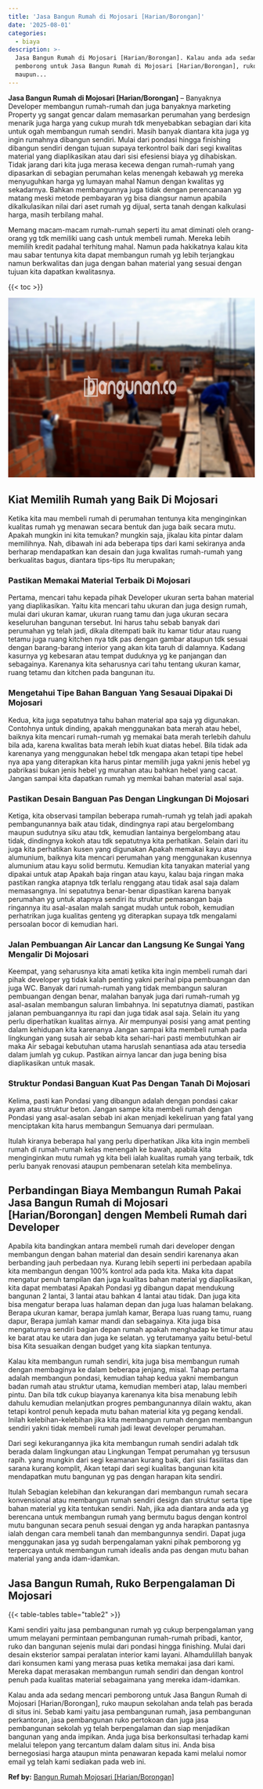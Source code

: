 ```yaml
---
title: 'Jasa Bangun Rumah di Mojosari [Harian/Borongan]'
date: '2025-08-01'
categories:
  - biaya
description: >-
  Jasa Bangun Rumah di Mojosari [Harian/Borongan]. Kalau anda ada sedang mencari
  pemborong untuk Jasa Bangun Rumah di Mojosari [Harian/Borongan], ruko
  maupun...
---
```


**Jasa Bangun Rumah di Mojosari \[Harian/Borongan\]** – Banyaknya Developer membangun rumah-rumah dan juga banyaknya marketing Property yg sangat gencar dalam memasarkan perumahan yang berdesign menarik juga harga yang cukup murah tdk menyebabkan sebagian dari kita untuk ogah membangun rumah sendiri. Masih banyak diantara kita juga yg ingin rumahnya dibangun sendiri. Mulai dari pondasi hingga finishing dibangun sendiri dengan tujuan supaya terkontrol baik dari segi kwalitas material yang diaplikasikan atau dari sisi efesiensi biaya yg dihabiskan. Tidak jarang dari kita juga merasa kecewa dengan rumah-rumah yang dipasarkan di sebagian perumahan kelas menengah kebawah yg mereka menyuguhkan harga yg lumayan mahal Namun dengan kwalitas yg sekadarnya. Bahkan membangunnya juga tidak dengan perencanaan yg matang meski metode pembayaran yg bisa diangsur namun apabila dikalkulasikan nilai dari aset rumah yg dijual, serta tanah dengan kalkulasi harga, masih terbilang mahal.

Memang macam-macam rumah-rumah seperti itu amat diminati oleh orang-orang yg tdk memiliki uang cash untuk membeli rumah. Mereka lebih memilih kredit padahal terhitung mahal. Namun pada hakikatnya kalau kita mau sabar tentunya kita dapat membangun rumah yg lebih terjangkau namun berkwalitas dan juga dengan bahan material yang sesuai dengan tujuan kita dapatkan kwalitasnya.

{{< toc >}}

![Jasa Bangun Rumah di Mojosari [Harian/Borongan]](/images/borong-bangunan-16.png)

## Kiat Memilih Rumah yang Baik Di Mojosari

Ketika kita mau membeli rumah di perumahan tentunya kita menginginkan kualitas rumah yg menawan secara bentuk dan juga baik secara mutu. Apakah mungkin ini kita temukan? mungkin saja, jikalau kita pintar dalam memilihnya. Nah, dibawah ini ada beberapa tips dari kami sekiranya anda berharap mendapatkan kan desain dan juga kwalitas rumah-rumah yang berkualitas bagus, diantara tips-tips Itu merupakan;

### Pastikan Memakai Material Terbaik Di Mojosari

Pertama, mencari tahu kepada pihak Developer ukuran serta bahan material yang diaplikasikan. Yaitu kita mencari tahu ukuran dan juga design rumah, mulai dari ukuran kamar, ukuran ruang tamu dan juga ukuran secara keseluruhan bangunan tersebut. Ini harus tahu sebab banyak dari perumahan yg telah jadi, dikala ditempati baik itu kamar tidur atau ruang tetamu juga ruang kitchen nya tdk pas dengan gambar ataupun tdk sesuai dengan barang-barang interior yang akan kita taruh di dalamnya. Kadang kasurnya yg kebesaran atau tempat duduknya yg ke panjangan dan sebagainya. Karenanya kita seharusnya cari tahu tentang ukuran kamar, ruang tetamu dan kitchen pada bangunan itu.

### Mengetahui Tipe Bahan Banguan Yang Sesauai Dipakai Di Mojosari

Kedua, kita juga sepatutnya tahu bahan material apa saja yg digunakan. Contohnya untuk dinding, apakah menggunakan bata merah atau hebel, baiknya kita mencari rumah-rumah yg memakai bata merah terlebih dahulu bila ada, karena kwalitas bata merah lebih kuat diatas hebel. Bila tidak ada karenanya yang menggunakan hebel tdk mengapa akan tetapi tipe hebel nya apa yang diterapkan kita harus pintar memilih juga yakni jenis hebel yg pabrikasi bukan jenis hebel yg murahan atau bahkan hebel yang cacat. Jangan sampai kita dapatkan rumah yg memkai bahan material asal saja.

### Pastikan Desain Banguan Pas Dengan Lingkungan Di Mojosari

Ketiga, kita observasi tampilan beberapa rumah-rumah yg telah jadi apakah pembangunannya baik atau tidak, dindingnya rapi atau bergelombang maupun sudutnya siku atau tdk, kemudian lantainya bergelombang atau tidak, dindingnya kokoh atau tdk sepatutnya kita perhatikan. Selain dari itu juga kita perhatikan kusen yang digunakan Apakah memakai kayu atau alumunium, baiknya kita mencari perumahan yang menggunakan kusennya alumunium atau kayu solid bermutu. Kemudian kita tanyakan material yang dipakai untuk atap Apakah baja ringan atau kayu, kalau baja ringan maka pastikan rangka atapnya tdk terlalu renggang atau tidak asal saja dalam memasangnya. Ini sepatutnya benar-benar dipastikan karena banyak perumahan yg untuk atapnya sendiri itu struktur pemasangan baja ringannya itu asal-asalan malah sangat mudah untuk roboh, kemudian perhatrikan juga kualitas genteng yg diterapkan supaya tdk mengalami persoalan bocor di kemudian hari.

### Jalan Pembuangan Air Lancar dan Langsung Ke Sungai Yang Mengalir Di Mojosari

Keempat, yang seharusnya kita amati ketika kita ingin membeli rumah dari pihak developer yg tidak kalah penting yakni perihal pipa pembuangan dan juga WC. Banyak dari rumah-rumah yang tidak membangun saluran pembuangan dengan benar, malahan banyak juga dari rumah-rumah yg asal-asalan membangun saluran limbahnya. Ini sepatutnya diamati, pastikan jalanan pembuangannya itu rapi dan juga tidak asal saja. Selain itu yang perlu diperhatikan kualitas airnya. Air mempunyai posisi yang amat penting dalam kehidupan kita karenanya Jangan sampai kita membeli rumah pada lingkungan yang susah air sebab kita sehari-hari pasti membutuhkan air maka Air sebagai kebutuhan utama haruslah senantiasa ada atau tersedia dalam jumlah yg cukup. Pastikan airnya lancar dan juga bening bisa diaplikasikan untuk masak.

### Struktur Pondasi Banguan Kuat Pas Dengan Tanah Di Mojosari

Kelima, pasti kan Pondasi yang dibangun adalah dengan pondasi cakar ayam atau struktur beton. Jangan sampe kita membeli rumah dengan Pondasi yang asal-asalan sebab ini akan menjadi kekeliruan yang fatal yang menciptakan kita harus membangun Semuanya dari permulaan.

Itulah kiranya beberapa hal yang perlu diperhatikan Jika kita ingin membeli rumah di rumah-rumah kelas menengah ke bawah, apabila kita menginginkan mutu rumah yg kita beli ialah kualitas rumah yang terbaik, tdk perlu banyak renovasi ataupun pembenaran setelah kita membelinya.

## Perbandingan Biaya Membangun Rumah Pakai Jasa Bangun Rumah di Mojosari \[Harian/Borongan\] dengen Membeli Rumah dari Developer

Apabila kita bandingkan antara membeli rumah dari developer dengan membangun dengan bahan material dan desain sendiri karenanya akan berbanding jauh perbedaan nya. Kurang lebih seperti ini perbedaan apabila kita membangun dengan 100% kontrol ada pada kita. Maka kita dapat mengatur penuh tampilan dan juga kualitas bahan material yg diaplikasikan, kita dapat membatasi Apakah Pondasi yg dibangun dapat mendukung bangunan 2 lantai, 3 lantai atau bahkan 4 lantai atau tidak. Dan juga kita bisa mengatur berapa luas halaman depan dan juga luas halaman belakang. Berapa ukuran kamar, berapa jumlah kamar, Berapa luas ruang tamu, ruang dapur, Berapa jumlah kamar mandi dan sebagainya. Kita juga bisa mengaturnya sendiri bagian depan rumah apakah menghadap ke timur atau ke barat atau ke utara dan juga ke selatan. yg terutamanya yaitu betul-betul bisa Kita sesuaikan dengan budget yang kita siapkan tentunya.

Kalau kita membangun rumah sendiri, kita juga bisa membangun rumah dengan membaginya ke dalam beberapa jenjang, misal. Tahap pertama adalah membangun pondasi, kemudian tahap kedua yakni membangun badan rumah atau struktur utama, kemudian memberi atap, lalau memberi pintu. Dan bila tdk cukup biayanya karenanya kita bisa menabung lebih dahulu kemudian melanjutkan progres pembangunannya dilain waktu, akan tetapi kontrol penuh kepada mutu bahan material kita yg pegang kendali. Inilah kelebihan-kelebihan jika kita membangun rumah dengan membangun sendiri yakni tidak membeli rumah jadi lewat developer perumahan.

Dari segi kekurangannya jika kita membangun rumah sendiri adalah tdk berada dalam lingkungan atau Lingkungan Tempat perumahan yg tersusun rapih. yang mungkin dari segi keamanan kurang baik, dari sisi fasilitas dan sarana kurang komplit, Akan tetapi dari segi kualitas bangunan kita mendapatkan mutu bangunan yg pas dengan harapan kita sendiri.

Itulah Sebagian kelebihan dan kekurangan dari membangun rumah secara konvensional atau membangun rumah sendiri design dan struktur serta tipe bahan material yg kita tentukan sendiri. Nah, jika ada diantara anda ada yg berencana untuk membangun rumah yang bermutu bagus dengan kontrol mutu bangunan secara penuh sesuai dengan yg anda harapkan pantasnya ialah dengan cara membeli tanah dan membangunnya sendiri. Dapat juga menggunakan jasa yg sudah berpengalaman yakni pihak pemborong yg terpercaya untuk membangun rumah idealis anda pas dengan mutu bahan material yang anda idam-idamkan.

## Jasa Bangun Rumah, Ruko Berpengalaman Di Mojosari

{{< table-tables table="table2" >}}

Kami sendiri yaitu jasa pembangunan rumah yg cukup berpengalaman yang umum melayani permintaan pembangunan rumah-rumah pribadi, kantor, ruko dan bangunan sejenis mulai dari pondasi hingga finishing. Mulai dari desain eksterior sampai peralatan interior kami layani. Alhamdulillah banyak dari konsumen kami yang merasa puas ketika memakai jasa dari kami. Mereka dapat merasakan membangun rumah sendiri dan dengan kontrol penuh pada kualitas material sebagaimana yang mereka idam-idamkan.

Kalau anda ada sedang mencari pemborong untuk Jasa Bangun Rumah di Mojosari \[Harian/Borongan\], ruko maupun sekolahan anda telah pas berada di situs ini. Sebab kami yaitu jasa pembangunan rumah, jasa pembangunan perkantoran, jasa pembangunan ruko pertokoan dan juga jasa pembangunan sekolah yg telah berpengalaman dan siap menjadikan bangunan yang anda impikan. Anda juga bisa berkonsultasi terhadap kami melalui telepon yang tercantum dalam dalam situs ini. Anda bisa bernegosiasi harga ataupun minta penawaran kepada kami melalui nomor email yg telah kami sediakan pada web ini.

**Ref by:** [Bangun Rumah Mojosari [Harian/Borongan]](https://id.wikipedia.org/wiki/Bangun)
